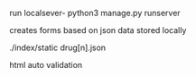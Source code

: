 run localsever- python3 manage.py runserver


creates forms based on json data stored locally

./index/static
drug[n].json

html auto validation
